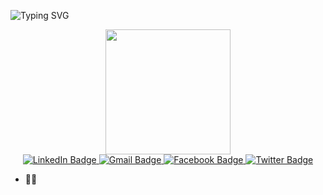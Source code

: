 ![Typing SVG](https://readme-typing-svg.herokuapp.com?font=Fira+Code&weight=800&pause=1000&color=AEF7CE&background=FFC3C300&random=false&width=435&lines=The+five+boxing+wizards+jump+quickly)
<div id="header" align="center">
  <img src="https://media.giphy.com/media/M9gbBd9nbDrOTu1Mqx/giphy.gif" width="200"/>
</div>

<div id="header" align="center">
  <a href="https://www.linkedin.com/in/mohamed-ahmed-97a3691b2/">
    <img src="https://img.shields.io/badge/LinkedIn-blue?style=for-the-badge&logo=linkedin&logoColor=white" alt="LinkedIn Badge"/>
  </a>
   <a href="https://www.linkedin.com/in/mohamed-ahmed-97a3691b2/">
    <img src="https://img.shields.io/badge/Gmail-blue?style=for-the-badge&logo=Gmail&logoColor=white" alt="Gmail Badge"/>
  </a>
   <a href="https://www.linkedin.com/in/mohamed-ahmed-97a3691b2/">
    <img src="https://img.shields.io/badge/Facebook-blue?style=for-the-badge&logo=Facebook&logoColor=white" alt="Facebook Badge"/>
  </a>
   <a href="https://www.linkedin.com/in/mohamed-ahmed-97a3691b2/">
    <img src="https://img.shields.io/badge/Twitter-blue?style=for-the-badge&logo=Twitter&logoColor=white" alt="Twitter Badge"/>
  </a>
</div>
<div ></div>

- 👨‍💻
